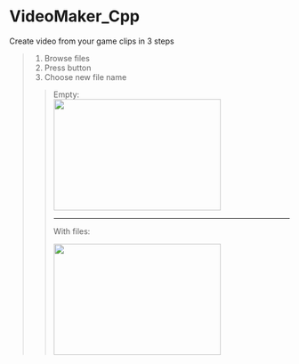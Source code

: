 # VideoMaker_Cpp
Create video from your game clips in 3 steps
>1. Browse files
>2. Press <OK> button
>3. Choose new file name
>>Empty:  
>><img src="https://media.discordapp.net/attachments/889867107846750281/889867219016773673/unknown.png" width="300" height="200">
>>
>>--------------------------------------------------
>>
>>With files:
>> 
>><img src="https://cdn.discordapp.com/attachments/889867107846750281/889869563464912916/unknown.png" width="300" height="200">

